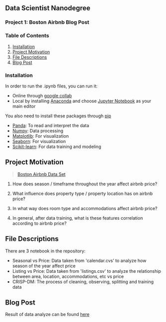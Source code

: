 ## Data Scientist Nanodegree

### Project 1: Boston Airbnb Blog Post

### Table of Contents
1. [Installation](#Installation)
2. [Project Motivation](#motivation)
3. [File Descriptions](#descriptions)
4. [Blog Post](#Blog)

### Installation

In order to run the .ipynb files, you can run it:
- Online through [google collab](https://chrome.google.com/webstore/detail/open-in-colab/iogfkhleblhcpcekbiedikdehleodpjo?hl=en)
- Local by installing [Anaconda](https://docs.anaconda.com/anaconda/install/) and choose [Jupyter Notebook](https://jupyter.org/) as your main editor

You also need to install these packages through [pip](https://pip.pypa.io/en/stable/reference/pip_install/)
- [Panda](https://pandas.pydata.org/): To read and interpret the data
- [Numpy](https://numpy.org/): Data processing
- [Matplotlib](https://matplotlib.org/): For visualization
- [Seaborn](https://seaborn.pydata.org/): For visualization
- [Scikit-learn](https://scikit-learn.org/stable/): For data training and modeling

## Project Motivation

> [Boston Airbnb Data Set](https://www.kaggle.com/airbnb/boston)

1) How does season / timeframe throughout the year affect airbnb price?

2) What influence does property type / property location has on airbnb price?

3) In what way does room type and accommodations affect airbnb price?

4) In general, after data training, what is these features correlation according to airbnb price?

## File Descriptions

There are 3 notebook in the repository:
  - Seasonal vs Price: Data taken from 'calendar.cvs' to analyze how season of the year affect price
  - Listing vs Price: Data taken from 'listings.csv' to analyze the relationship between area, location, accommodations, etc vs price
  - CRISP-DM: The process of cleaning, observing, splitting and training data
  
 ## Blog Post
 Result of data analyze can be found [here](https://phuonggtrann.github.io/2021-01-22-boston-airbnb/)
